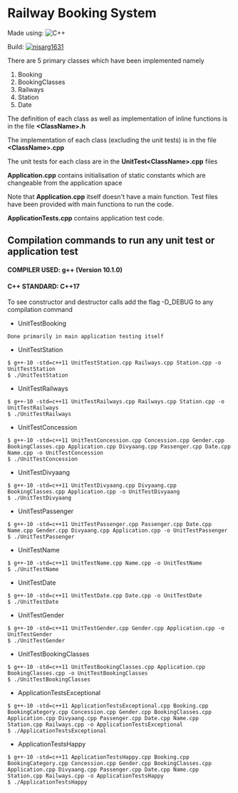 # Railway Booking System

Made using: ![C++](https://img.shields.io/badge/c++-%2300599C.svg?style=for-the-badge&logo=c%2B%2B&logoColor=white)

Build: [![nisarg1631](https://circleci.com/gh/nisarg1631/Railway-Booking-System.svg?style=shield)](https://app.circleci.com/pipelines/github/nisarg1631/Railway-Booking-System)

There are 5 primary classes which have been implemented namely
1. Booking
2. BookingClasses
3. Railways
4. Station
5. Date

The definition of each class as well as implementation of inline functions is in the file **\<ClassName\>.h**

The implementation of each class (excluding the unit tests) is in the file **\<ClassName\>.cpp**

The unit tests for each class are in the **UnitTest\<ClassName\>.cpp** files

**Application.cpp** contains initialisation of static constants which are changeable from the application space

Note that **Application.cpp** itself doesn't have a main function. Test files have been provided with main functions to run the code.

**ApplicationTests.cpp** contains application test code.

## Compilation commands to run any unit test or application test

#### COMPILER USED: g++ (Version 10.1.0)
#### C++ STANDARD: C++17

To see constructor and destructor calls add the flag -D_DEBUG to any compilation command

- UnitTestBooking
```
Done primarily in main application testing itself
```

- UnitTestStation
```
$ g++-10 -std=c++11 UnitTestStation.cpp Railways.cpp Station.cpp -o UnitTestStation
$ ./UnitTestStation
```

- UnitTestRailways
```
$ g++-10 -std=c++11 UnitTestRailways.cpp Railways.cpp Station.cpp -o UnitTestRailways
$ ./UnitTestRailways
```

- UnitTestConcession
```
$ g++-10 -std=c++11 UnitTestConcession.cpp Concession.cpp Gender.cpp BookingClasses.cpp Application.cpp Divyaang.cpp Passenger.cpp Date.cpp Name.cpp -o UnitTestConcession
$ ./UnitTestConcession
```

- UnitTestDivyaang
```
$ g++-10 -std=c++11 UnitTestDivyaang.cpp Divyaang.cpp BookingClasses.cpp Application.cpp -o UnitTestDivyaang
$ ./UnitTestDivyaang
```

- UnitTestPassenger
```
$ g++-10 -std=c++11 UnitTestPassenger.cpp Passenger.cpp Date.cpp Name.cpp Gender.cpp Divyaang.cpp Application.cpp -o UnitTestPassenger
$ ./UnitTestPassenger
```

- UnitTestName
```
$ g++-10 -std=c++11 UnitTestName.cpp Name.cpp -o UnitTestName
$ ./UnitTestName
```

- UnitTestDate
```
$ g++-10 -std=c++11 UnitTestDate.cpp Date.cpp -o UnitTestDate
$ ./UnitTestDate
```

- UnitTestGender
```
$ g++-10 -std=c++11 UnitTestGender.cpp Gender.cpp Application.cpp -o UnitTestGender
$ ./UnitTestGender
```

- UnitTestBookingClasses
```
$ g++-10 -std=c++11 UnitTestBookingClasses.cpp Application.cpp BookingClasses.cpp -o UnitTestBookingClasses
$ ./UnitTestBookingClasses
```

- ApplicationTestsExceptional
```
$ g++-10 -std=c++11 ApplicationTestsExceptional.cpp Booking.cpp BookingCategory.cpp Concession.cpp Gender.cpp BookingClasses.cpp Application.cpp Divyaang.cpp Passenger.cpp Date.cpp Name.cpp Station.cpp Railways.cpp -o ApplicationTestsExceptional
$ ./ApplicationTestsExceptional
```

- ApplicationTestsHappy
```
$ g++-10 -std=c++11 ApplicationTestsHappy.cpp Booking.cpp BookingCategory.cpp Concession.cpp Gender.cpp BookingClasses.cpp Application.cpp Divyaang.cpp Passenger.cpp Date.cpp Name.cpp Station.cpp Railways.cpp -o ApplicationTestsHappy
$ ./ApplicationTestsHappy
```
